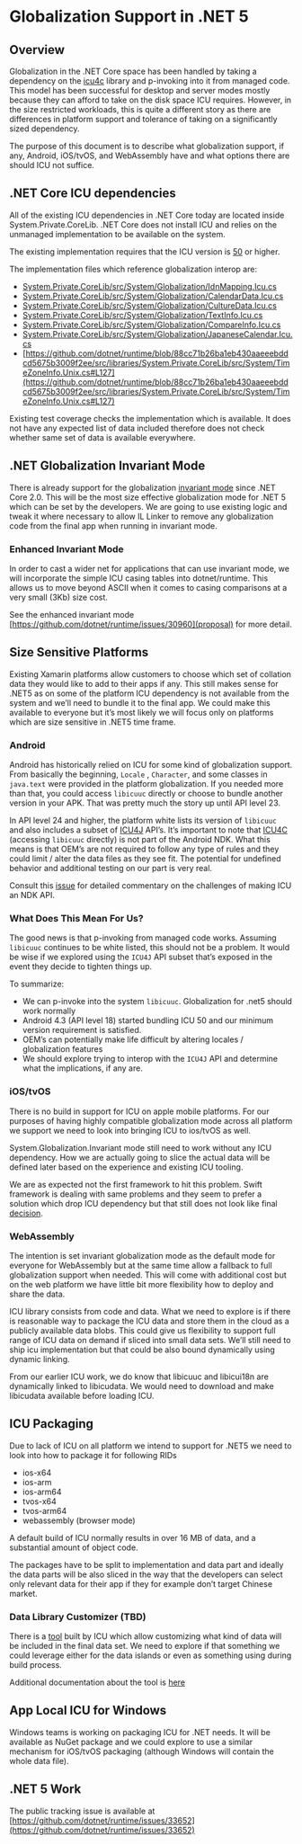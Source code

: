 # Globalization Support in .NET 5

## Overview
Globalization in the .NET Core space has been handled by taking a dependency on the [icu4c](http://site.icu-project.org/home) library and p-invoking into it from managed code.  This model has been successful for desktop and server modes mostly because they can afford to take on the disk space ICU requires. However, in the size restricted workloads, this is quite a different story as there are differences in platform support and tolerance of taking on a significantly sized dependency.

The purpose of this document is to describe what globalization support, if any, Android, iOS/tvOS, and WebAssembly have and what options there are should ICU not suffice.

## .NET Core ICU dependencies
All of the existing ICU dependencies in .NET Core today are located inside System.Private.CoreLib. .NET Core does not install ICU and relies on the unmanaged implementation to be available on the system.

The existing implementation requires that the ICU version is [50](https://github.com/dotnet/runtime/blob/4480bdbe66c55caceb64fc3477010435ba70c4ec/src/libraries/Native/Unix/System.Globalization.Native/pal_icushim.c#L60) or higher.

The implementation files which reference globalization interop are:

* [System.Private.CoreLib/src/System/Globalization/IdnMapping.Icu.cs](https://github.com/dotnet/runtime/tree/87f391001eca716a8db896f5c3855d33fe30aca8/src/libraries/System.Private.CoreLib/src/System/Globalization/dnMapping.Icu.cs)
* [System.Private.CoreLib/src/System/Globalization/CalendarData.Icu.cs](https://github.com/dotnet/runtime/tree/87f391001eca716a8db896f5c3855d33fe30aca8/src/libraries/System.Private.CoreLib/src/System/Globalization/CalendarData.Icu.cs)
* [System.Private.CoreLib/src/System/Globalization/CultureData.Icu.cs](https://github.com/dotnet/runtime/tree/87f391001eca716a8db896f5c3855d33fe30aca8/src/libraries/System.Private.CoreLib/src/System/Globalization/CultureData.Icu.cs)
* [System.Private.CoreLib/src/System/Globalization/TextInfo.Icu.cs](https://github.com/dotnet/runtime/tree/87f391001eca716a8db896f5c3855d33fe30aca8/src/libraries/System.Private.CoreLib/src/System/Globalization/TextInfo.Icu.cs)
* [System.Private.CoreLib/src/System/Globalization/CompareInfo.Icu.cs](https://github.com/dotnet/runtime/tree/87f391001eca716a8db896f5c3855d33fe30aca8/src/libraries/System.Private.CoreLib/src/System/Globalization/CompareInfo.Icu.cs)
* [System.Private.CoreLib/src/System/Globalization/JapaneseCalendar.Icu.cs](https://github.com/dotnet/runtime/tree/87f391001eca716a8db896f5c3855d33fe30aca8/src/libraries/System.Private.CoreLib/src/System/Globalization/JapaneseCalendar.Icu.cs)
* [https://github.com/dotnet/runtime/blob/88cc71b26ba1eb430aaeeebddcd5675b3009f2ee/src/libraries/System.Private.CoreLib/src/System/TimeZoneInfo.Unix.cs#L127](https://github.com/dotnet/runtime/blob/88cc71b26ba1eb430aaeeebddcd5675b3009f2ee/src/libraries/System.Private.CoreLib/src/System/TimeZoneInfo.Unix.cs#L127)

Existing test coverage checks the implementation which is available. It does not have any expected list of data included therefore does not check whether same set of data is available everywhere.

## .NET Globalization Invariant Mode
There is already support for the globalization [invariant mode](https://github.com/dotnet/runtime/blob/master/docs/design/features/globalization-invariant-mode.md) since .NET Core 2.0. This will be the most size effective globalization mode for .NET 5 which can be set by the developers. We are going to use existing logic and tweak it where necessary to allow IL Linker to remove any globalization code from the final app when running in invariant mode.

### Enhanced Invariant Mode
In order to cast a wider net for applications that can use invariant mode, we will incorporate the simple ICU casing tables into dotnet/runtime.  This allows us to move beyond ASCII when it comes to casing comparisons at a very small (3Kb) size cost. 

See the enhanced invariant mode [https://github.com/dotnet/runtime/issues/30960](proposal) for more detail.

## Size Sensitive Platforms
Existing Xamarin platforms allow customers to choose which set of collation data they would like to add to their apps if any. This still makes sense for .NET5 as on some of the platform ICU dependency is not available from the system and we’ll need to bundle it to the final app. We could make this available to everyone but it’s most likely we will focus only on platforms which are size sensitive in .NET5 time frame.

### Android
Android has historically relied on ICU for some kind of globalization support.  From basically the beginning, `Locale` , `Character`, and some classes in `java.text` were provided in the platform globalization.  If you needed more than that, you could access `libicuuc` directly or choose to bundle another version in your APK.  That was pretty much the story up until API level 23.

In API level 24 and higher, the platform white lists its version of `libicuuc` and also includes a subset of [ICU4J](https://developer.android.com/guide/topics/resources/internationalization#relation) API’s.  It’s important to note that [ICU4C](https://unicode-org.github.io/icu-docs/apidoc/released/icu4c/) (accessing `libicuuc` directly) is not part of the Android NDK.  What this means is that OEM’s are not required to follow any type of rules and they could limit / alter the data files as they see fit.  The potential for undefined behavior and additional testing on our part is very real. 

Consult this [issue](https://github.com/android/ndk/issues/548#issuecomment-395561629) for detailed commentary on the challenges of making ICU an NDK API.

### What Does This Mean For Us?
The good news is that p-invoking from managed code works.  Assuming `libicuuc` continues to be white listed, this should not be a problem.  It would be wise if we explored using the `ICU4J`  API subset that’s exposed in the event they decide to tighten things up.  

To summarize:

* We can p-invoke into the system `libicuuc`.  Globalization for .net5 should work normally
* Android 4.3 (API level 18) started bundling ICU 50 and our minimum version requirement is satisfied. 
* OEM’s can potentially make life difficult by altering locales / globalization features
* We should explore trying to interop with the `ICU4J` API and determine what the implications, if any are.

### iOS/tvOS
There is no build in support for ICU on apple mobile platforms. For our purposes of having highly compatible globalization mode across all platform we support we need to look into bringing ICU to ios/tvOS as well.

System.Globalization.Invariant mode still need to work without any ICU dependency. How we are actually going to slice the actual data will be defined later based on the experience and existing ICU tooling.

We are as expected not the first framework to hit this problem. Swift framework is dealing with same problems and they seem to prefer a solution which drop ICU dependency but that still does not look like final [decision](https://forums.swift.org/t/icu-usage-in-swift/20473).

### WebAssembly
The intention is set invariant globalization mode as the default mode for everyone for WebAssembly but at the same time allow a fallback to full globalization support when needed. This will come with additional cost but on the web platform we have little bit more flexibility how to deploy and share the data.

ICU library consists from code and data. What we need to explore is if there is reasonable way to package the ICU data and store them in the cloud as a publicly available data blobs. This could give us flexibility to support full range of ICU data on demand if sliced into small data sets. We’ll still need to ship icu implementation but that could be also bound dynamically using dynamic linking. 

From our earlier ICU work, we do know that libicuuc and libicui18n are dynamically linked to libicudata. We would need to download and make libicudata available before loading ICU. 

## ICU Packaging
Due to lack of ICU on all platform we intend to support for .NET5 we need to look into how to package it for following RIDs

* ios-x64
* ios-arm
* ios-arm64
* tvos-x64
* tvos-arm64
* webassembly (browser mode)

A default build of ICU normally results in over 16 MB of data, and a substantial amount of object code.

The packages have to be split to implementation and data part and ideally the data parts will be also sliced in the way that the developers can select only relevant data for their app if they for example don’t target Chinese market.

### Data Library Customizer (TBD)
There is a [tool](http://www.icu-project.org/docs/demo/datacustom_help.html) built by ICU which allow customizing what kind of data will be included in the final data set. We need to explore if that something we could leverage either for the data islands or even as something using during build process.

Additional documentation about the tool is [here](https://github.com/unicode-org/icu/blob/master/docs/userguide/icu_data/buildtool.md)

## App Local ICU for Windows
Windows teams is working on packaging ICU for .NET needs. It will be available as NuGet package and we could explore to use a similar mechanism for iOS/tvOS packaging (although Windows will contain the whole data file). 

## .NET 5 Work
The public tracking issue is available at [https://github.com/dotnet/runtime/issues/33652](https://github.com/dotnet/runtime/issues/33652)
